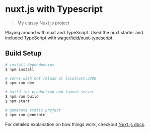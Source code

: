 # nuxt.js with Typescript

> My classy Nuxt.js project

Playing around with nuxt and TypeScript.
Used the nuxt starter and included TypeScript with [wagerfield/nuxt-typescript](https://github.com/wagerfield/nuxt-typescript).

## Build Setup

``` bash
# install dependencies
$ npm install

# serve with hot reload at localhost:3000
$ npm run dev

# build for production and launch server
$ npm run build
$ npm start

# generate static project
$ npm run generate
```

For detailed explanation on how things work, checkout [Nuxt.js docs](https://nuxtjs.org).
